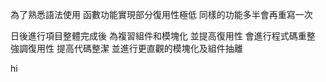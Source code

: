 為了熟悉語法使用
函數功能實現部分復用性極低
同樣的功能多半會再重寫一次


日後進行項目整體完成後
為複習組件和模塊化 並提高復用性
會進行程式碼重整 
強調復用性 提高代碼整潔
並進行更直觀的模塊化及組件抽離

hi
